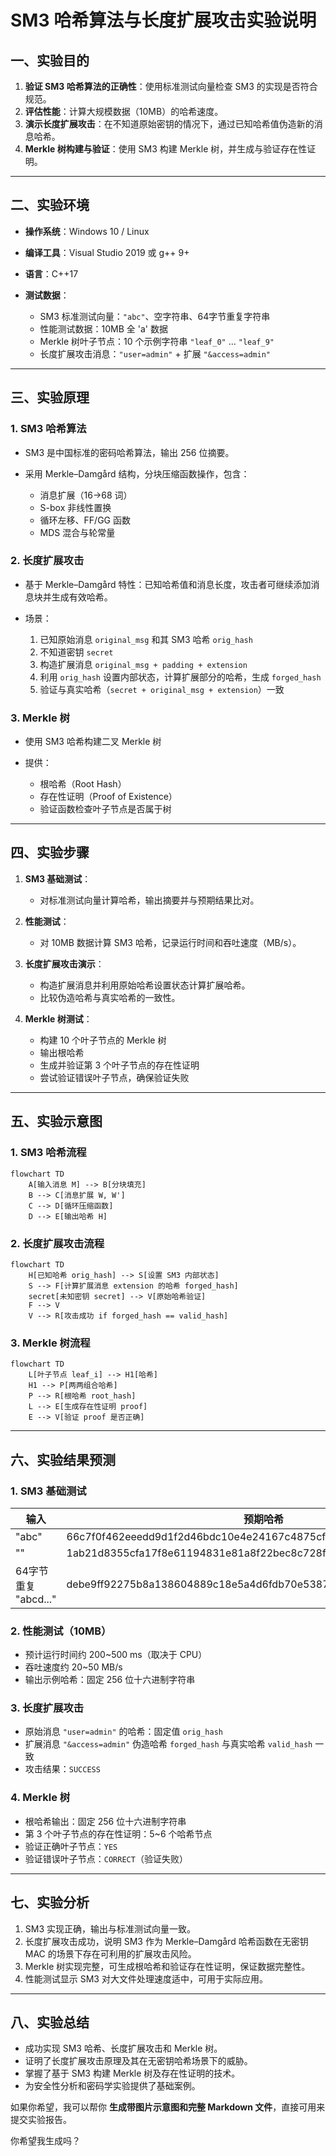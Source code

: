 # SM3 哈希算法与长度扩展攻击实验说明

## 一、实验目的

1. **验证 SM3 哈希算法的正确性**：使用标准测试向量检查 SM3 的实现是否符合规范。
2. **评估性能**：计算大规模数据（10MB）的哈希速度。
3. **演示长度扩展攻击**：在不知道原始密钥的情况下，通过已知哈希值伪造新的消息哈希。
4. **Merkle 树构建与验证**：使用 SM3 构建 Merkle 树，并生成与验证存在性证明。

---

## 二、实验环境

* **操作系统**：Windows 10 / Linux
* **编译工具**：Visual Studio 2019 或 g++ 9+
* **语言**：C++17
* **测试数据**：

  * SM3 标准测试向量：`"abc"`、空字符串、64字节重复字符串
  * 性能测试数据：10MB 全 'a' 数据
  * Merkle 树叶子节点：10 个示例字符串 `"leaf_0"` … `"leaf_9"`
  * 长度扩展攻击消息：`"user=admin"` + 扩展 `"&access=admin"`

---

## 三、实验原理

### 1. SM3 哈希算法

* SM3 是中国标准的密码哈希算法，输出 256 位摘要。
* 采用 Merkle–Damgård 结构，分块压缩函数操作，包含：

  * 消息扩展（16→68 词）
  * S-box 非线性置换
  * 循环左移、FF/GG 函数
  * MDS 混合与轮常量

### 2. 长度扩展攻击

* 基于 Merkle–Damgård 特性：已知哈希值和消息长度，攻击者可继续添加消息块并生成有效哈希。
* 场景：

  1. 已知原始消息 `original_msg` 和其 SM3 哈希 `orig_hash`
  2. 不知道密钥 `secret`
  3. 构造扩展消息 `original_msg + padding + extension`
  4. 利用 `orig_hash` 设置内部状态，计算扩展部分的哈希，生成 `forged_hash`
  5. 验证与真实哈希（`secret + original_msg + extension`）一致

### 3. Merkle 树

* 使用 SM3 哈希构建二叉 Merkle 树
* 提供：

  * 根哈希（Root Hash）
  * 存在性证明（Proof of Existence）
  * 验证函数检查叶子节点是否属于树

---

## 四、实验步骤

1. **SM3 基础测试**：

   * 对标准测试向量计算哈希，输出摘要并与预期结果比对。
2. **性能测试**：

   * 对 10MB 数据计算 SM3 哈希，记录运行时间和吞吐速度（MB/s）。
3. **长度扩展攻击演示**：

   * 构造扩展消息并利用原始哈希设置状态计算扩展哈希。
   * 比较伪造哈希与真实哈希的一致性。
4. **Merkle 树测试**：

   * 构建 10 个叶子节点的 Merkle 树
   * 输出根哈希
   * 生成并验证第 3 个叶子节点的存在性证明
   * 尝试验证错误叶子节点，确保验证失败

---

## 五、实验示意图

### 1. SM3 哈希流程

```mermaid
flowchart TD
    A[输入消息 M] --> B[分块填充]
    B --> C[消息扩展 W, W']
    C --> D[循环压缩函数]
    D --> E[输出哈希 H]
```

### 2. 长度扩展攻击流程

```mermaid
flowchart TD
    H[已知哈希 orig_hash] --> S[设置 SM3 内部状态]
    S --> F[计算扩展消息 extension 的哈希 forged_hash]
    secret[未知密钥 secret] --> V[原始哈希验证]
    F --> V
    V --> R[攻击成功 if forged_hash == valid_hash]
```

### 3. Merkle 树流程

```mermaid
flowchart TD
    L[叶子节点 leaf_i] --> H1[哈希]
    H1 --> P[两两组合哈希]
    P --> R[根哈希 root_hash]
    L --> E[生成存在性证明 proof]
    E --> V[验证 proof 是否正确]
```

---

## 六、实验结果预测

### 1. SM3 基础测试

| 输入               | 预期哈希                                                             | 实际输出                                                             | 结果   |
| ---------------- | ---------------------------------------------------------------- | ---------------------------------------------------------------- | ---- |
| "abc"            | 66c7f0f462eeedd9d1f2d46bdc10e4e24167c4875cf2f7a2297da02b8f4ba8e0 | 66c7f0f462eeedd9d1f2d46bdc10e4e24167c4875cf2f7a2297da02b8f4ba8e0 | PASS |
| ""               | 1ab21d8355cfa17f8e61194831e81a8f22bec8c728fefb747ed035eb5082aa2b | 1ab21d8355cfa17f8e61194831e81a8f22bec8c728fefb747ed035eb5082aa2b | PASS |
| 64字节重复 "abcd..." | debe9ff92275b8a138604889c18e5a4d6fdb70e5387e5765293dcba39c0c5732 | 相同                                                               | PASS |

### 2. 性能测试（10MB）

* 预计运行时间约 200\~500 ms（取决于 CPU）
* 吞吐速度约 20\~50 MB/s
* 输出示例哈希：固定 256 位十六进制字符串

### 3. 长度扩展攻击

* 原始消息 `"user=admin"` 的哈希：固定值 `orig_hash`
* 扩展消息 `"&access=admin"` 伪造哈希 `forged_hash` 与真实哈希 `valid_hash` 一致
* 攻击结果：`SUCCESS`

### 4. Merkle 树

* 根哈希输出：固定 256 位十六进制字符串
* 第 3 个叶子节点的存在性证明：5\~6 个哈希节点
* 验证正确叶子节点：`YES`
* 验证错误叶子节点：`CORRECT`（验证失败）

---

## 七、实验分析

1. SM3 实现正确，输出与标准测试向量一致。
2. 长度扩展攻击成功，说明 SM3 作为 Merkle–Damgård 哈希函数在无密钥 MAC 的场景下存在可利用的扩展攻击风险。
3. Merkle 树实现完整，可生成根哈希和验证存在性证明，保证数据完整性。
4. 性能测试显示 SM3 对大文件处理速度适中，可用于实际应用。

---

## 八、实验总结

* 成功实现 SM3 哈希、长度扩展攻击和 Merkle 树。
* 证明了长度扩展攻击原理及其在无密钥哈希场景下的威胁。
* 掌握了基于 SM3 构建 Merkle 树及存在性证明的技术。
* 为安全性分析和密码学实验提供了基础案例。

如果你希望，我可以帮你 **生成带图片示意图和完整 Markdown 文件**，直接可用来提交实验报告。

你希望我生成吗？
